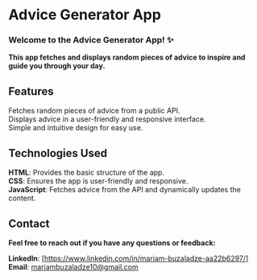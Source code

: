 # Advice Generator App  


### Welcome to the Advice Generator App! ✨  

**This app fetches and displays random pieces of advice to inspire and guide you through your day.**


## Features  

Fetches random pieces of advice from a public API.  
Displays advice in a user-friendly and responsive interface.  
Simple and intuitive design for easy use.  


## Technologies Used  
**HTML**: Provides the basic structure of the app.  
**CSS**: Ensures the app is user-friendly and responsive.  
**JavaScript**: Fetches advice from the API and dynamically updates the content.  

## Contact
**Feel free to reach out if you have any questions or feedback:**

**LinkedIn**: [https://www.linkedin.com/in/mariam-buzaladze-aa22b6297/]  
**Email**: mariambuzaladze10@gmail.com
